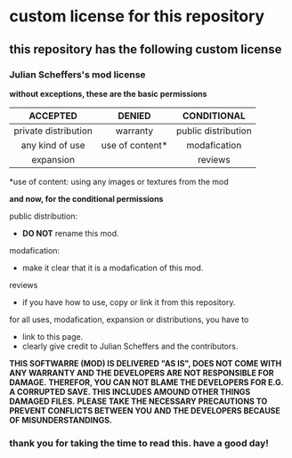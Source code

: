 # custom license for this repository

## this repository has the following custom license
### Julian Scheffers's mod license

**without exceptions, these are the basic permissions**

| ACCEPTED                | DENIED                  | CONDITIONAL             |
|:-----------------------:|:-----------------------:|:-----------------------:|
| private distribution    | warranty                | public distribution     |
| any kind of use         | use of content*         | modafication            |
| expansion               |                         | reviews                 |

*use of content: using any images or textures from the mod

**and now, for the conditional permissions**

public distribution:
- **DO NOT** rename this mod.

modafication:
- make it clear that it is a modafication of this mod.

reviews
- if you have how to use, copy or link it from this repository.

for all uses, modafication, expansion or distributions, you have to
- link to this page.
- clearly give credit to Julian Scheffers and the contributors.

**THIS SOFTWARRE (MOD) IS DELIVERED "AS IS", DOES NOT COME WITH ANY WARRANTY AND THE DEVELOPERS ARE NOT RESPONSIBLE FOR DAMAGE.**
**THEREFOR, YOU CAN NOT BLAME THE DEVELOPERS FOR E.G. A CORRUPTED SAVE. THIS INCLUDES AMOUND OTHER THINGS DAMAGED FILES.**
**PLEASE TAKE THE NECESSARY PRECAUTIONS TO PREVENT CONFLICTS BETWEEN YOU AND THE DEVELOPERS BECAUSE OF MISUNDERSTANDINGS.**

### thank you for taking the time to read this. have a good day!
